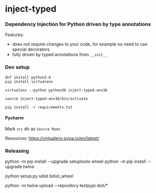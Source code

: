 # inject-typed

### Dependency Injection for Python driven by type annotations

Features:
- does not require changes to your code, for example no need to use special decorators
- fully driven by typed annotations from `__init__`



### Dev setup

```
dnf install python3.6
pip install virtualenv

virtualenv --python python36 inject-typed-env36

source inject-typed-env36/bin/activate

pip install -r requirements.txt
```


#### Pycharm
Mark `src` dir as `Source Root`


Resources:
https://virtualenv.pypa.io/en/latest/

### Releasing

python -m pip install --upgrade setuptools wheel
python -m pip install --upgrade twine

python setup.py sdist bdist_wheel




python -m twine upload --repository testpypi dist/*
